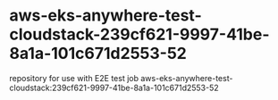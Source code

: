 # aws-eks-anywhere-test-cloudstack-239cf621-9997-41be-8a1a-101c671d2553-52
repository for use with E2E test job aws-eks-anywhere-test-cloudstack:239cf621-9997-41be-8a1a-101c671d2553-52

